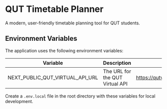 # QUT Timetable Planner

A modern, user-friendly timetable planning tool for QUT students.

## Environment Variables

The application uses the following environment variables:

| Variable | Description | Default |
|----------|-------------|---------|
| NEXT_PUBLIC_QUT_VIRTUAL_API_URL | The URL for the QUT Virtual API | https://qutvirtual3.qut.edu.au/qvpublic/ttab_unit_search_p.process_search |

Create a `.env.local` file in the root directory with these variables for local development.

